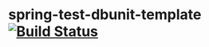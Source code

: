 # spring-test-dbunit-template [![Build Status](https://travis-ci.org/Hippoom/spring-test-dbunit-template.svg?branch=master)](https://travis-ci.org/Hippoom/spring-test-dbunit-template)
